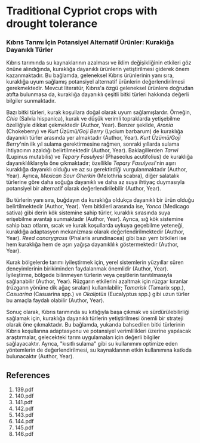 # Traditional Cypriot crops with drought tolerance

### Kıbrıs Tarımı İçin Potansiyel Alternatif Ürünler: Kuraklığa Dayanıklı Türler

Kıbrıs tarımında su kaynaklarının azalması ve iklim değişikliğinin etkileri göz önüne alındığında, kuraklığa dayanıklı ürünlerin yetiştirilmesi giderek önem kazanmaktadır. Bu bağlamda, geleneksel Kıbrıs ürünlerinin yanı sıra, kuraklığa uyum sağlamış potansiyel alternatif ürünlerin değerlendirilmesi gerekmektedir. Mevcut literatür, Kıbrıs'a özgü geleneksel ürünlere doğrudan atıfta bulunmasa da, kuraklığa dayanıklı çeşitli bitki türleri hakkında değerli bilgiler sunmaktadır.

Bazı bitki türleri, kurak koşullara doğal olarak uyum sağlamışlardır. Örneğin, *Chia* (Salvia hispanica), kurak ve düşük verimli topraklarda yetişebilme özelliğiyle dikkat çekmektedir (Author, Year). Benzer şekilde, *Aronia* (Chokeberry) ve *Kurt Üzümü/Goji Berry* (Lycium barbarum) de kuraklığa dayanıklı türler arasında yer almaktadır (Author, Year). *Kurt Üzümü/Goji Berry*'nin ilk yıl sulama gerektirmesine rağmen, sonraki yıllarda sulama ihtiyacının azaldığı belirtilmektedir (Author, Year). Baklagillerden *Tarwi* (Lupinus mutabilis) ve *Tepary Fasulyesi* (Phaseolus acutifolius) de kuraklığa dayanıklılıklarıyla öne çıkmaktadır; özellikle *Tepary Fasulyesi*'nin aşırı kuraklığa dayanıklı olduğu ve az su gerektirdiği vurgulanmaktadır (Author, Year). Ayrıca, *Mexican Sour Gherkin* (Melothria scabra), diğer salatalık türlerine göre daha soğuğa dayanıklı ve daha az suya ihtiyaç duymasıyla potansiyel bir alternatif olarak değerlendirilebilir (Author, Year).

Bu türlerin yanı sıra, buğdayın da kuraklığa oldukça dayanıklı bir ürün olduğu belirtilmektedir (Author, Year). Yem bitkileri arasında ise, *Yonca* (Medicago sativa) gibi derin kök sistemine sahip türler, kuraklık sırasında suya erişebilme avantajı sunmaktadır (Author, Year). Ayrıca, sığ kök sistemine sahip bazı otların, sıcak ve kurak koşullarda uykuya geçebilme yeteneği, kuraklığa adaptasyon mekanizması olarak değerlendirilmektedir (Author, Year). *Reed canarygrass* (Phalaris arundinacea) gibi bazı yem bitkileri ise hem kuraklığa hem de aşırı yağışa dayanıklılık göstermektedir (Author, Year).

Kurak bölgelerde tarımı iyileştirmek için, yerel sistemlerin yüzyıllar süren deneyimlerinin birikiminden faydalanmak önemlidir (Author, Year). İyileştirme, bölgede bilinmeyen türlerin veya çeşitlerin tanıtılmasıyla sağlanabilir (Author, Year). Rüzgarın etkilerini azaltmak için rüzgar kıranlar (rüzgarın yönüne dik ağaç sıraları) kullanılabilir; *Tamarisk* (Tamarix spp.), *Casuarina* (Casuarina spp.) ve *Okaliptüs* (Eucalyptus spp.) gibi uzun türler bu amaçla faydalı olabilir (Author, Year).

Sonuç olarak, Kıbrıs tarımında su kıtlığıyla başa çıkmak ve sürdürülebilirliği sağlamak için, kuraklığa dayanıklı türlerin yetiştirilmesi önemli bir strateji olarak öne çıkmaktadır. Bu bağlamda, yukarıda bahsedilen bitki türlerinin Kıbrıs koşullarına adaptasyonu ve potansiyel verimlilikleri üzerine yapılacak araştırmalar, gelecekteki tarım uygulamaları için değerli bilgiler sağlayacaktır. Ayrıca, "kısıtlı sulama" gibi su kullanımını optimize eden yöntemlerin de değerlendirilmesi, su kaynaklarının etkin kullanımına katkıda bulunacaktır (Author, Year).


## References

1. 139.pdf
2. 140.pdf
3. 141.pdf
4. 142.pdf
5. 143.pdf
6. 144.pdf
7. 145.pdf
8. 146.pdf
